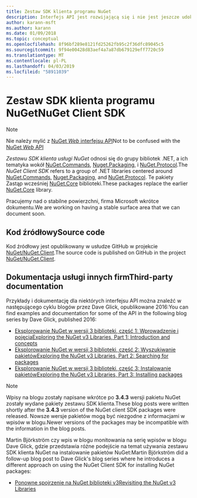 ```yaml
---
title: Zestaw SDK klienta programu NuGet
description: Interfejs API jest rozwijającą się i nie jest jeszcze udokumentowane, ale przykłady są dostępne na blogu Dave Glick.
author: karann-msft
ms.author: karann
ms.date: 01/09/2018
ms.topic: conceptual
ms.openlocfilehash: 8f96bf289e8121fd25262fb95c2f36dfc89045c5
ms.sourcegitcommit: 9f94e00428d83aef4a7a87db679129eff7720c59
ms.translationtype: MT
ms.contentlocale: pl-PL
ms.lasthandoff: 04/03/2019
ms.locfileid: "58911039"
---
```

# <a name="nuget-client-sdk"></a><span data-ttu-id="1f1dd-103">Zestaw SDK klienta programu NuGet</span><span class="sxs-lookup"><span data-stu-id="1f1dd-103">NuGet Client SDK</span></span>

> [!Note]
> <span data-ttu-id="1f1dd-104">Nie należy mylić z [NuGet *Web* interfejsu API](https://docs.microsoft.com/en-us/nuget/api/overview)</span><span class="sxs-lookup"><span data-stu-id="1f1dd-104">Not to be confused with the [NuGet *Web* API](https://docs.microsoft.com/en-us/nuget/api/overview)</span></span>

<span data-ttu-id="1f1dd-105">*Zestawu SDK klienta usługi NuGet* odnosi się do grupy bibliotek .NET, a ich tematyka wokół [NuGet.Commands](https://www.nuget.org/packages/NuGet.Commands), [Nuget.Packaging](https://www.nuget.org/packages/NuGet.Packaging), i [NuGet.Protocol](https://www.nuget.org/packages/NuGet.Protocol).</span><span class="sxs-lookup"><span data-stu-id="1f1dd-105">The *NuGet Client SDK* refers to a group of .NET libraries centered around [NuGet.Commands](https://www.nuget.org/packages/NuGet.Commands), [Nuget.Packaging](https://www.nuget.org/packages/NuGet.Packaging), and [NuGet.Protocol](https://www.nuget.org/packages/NuGet.Protocol).</span></span> <span data-ttu-id="1f1dd-106">Te pakiety Zastąp wcześniej [NuGet.Core](https://www.nuget.org/packages/NuGet.Core/) biblioteki.</span><span class="sxs-lookup"><span data-stu-id="1f1dd-106">These packages replace the earlier [NuGet.Core](https://www.nuget.org/packages/NuGet.Core/) library.</span></span>

<span data-ttu-id="1f1dd-107">Pracujemy nad o stabilne powierzchni, firma Microsoft wkrótce dokumentu.</span><span class="sxs-lookup"><span data-stu-id="1f1dd-107">We are working on having a stable surface area that we can document soon.</span></span>

## <a name="source-code"></a><span data-ttu-id="1f1dd-108">Kod źródłowy</span><span class="sxs-lookup"><span data-stu-id="1f1dd-108">Source code</span></span>

<span data-ttu-id="1f1dd-109">Kod źródłowy jest opublikowany w usłudze GitHub w projekcie [NuGet/NuGet.Client](https://github.com/NuGet/NuGet.Client).</span><span class="sxs-lookup"><span data-stu-id="1f1dd-109">The source code is published on GitHub in the project [NuGet/NuGet.Client](https://github.com/NuGet/NuGet.Client).</span></span>

## <a name="third-party-documentation"></a><span data-ttu-id="1f1dd-110">Dokumentacja usługi innych firm</span><span class="sxs-lookup"><span data-stu-id="1f1dd-110">Third-party documentation</span></span>

<span data-ttu-id="1f1dd-111">Przykłady i dokumentację dla niektórych interfejsu API można znaleźć w następującego cyklu blogów przez Dave Glick, opublikowane 2016:</span><span class="sxs-lookup"><span data-stu-id="1f1dd-111">You can find examples and documentation for some of the API in the following blog series by Dave Glick, published 2016:</span></span>

- [<span data-ttu-id="1f1dd-112">Eksplorowanie NuGet w wersji 3 biblioteki, część 1: Wprowadzenie i pojęcia</span><span class="sxs-lookup"><span data-stu-id="1f1dd-112">Exploring the NuGet v3 Libraries, Part 1: Introduction and concepts</span></span>](http://daveaglick.com/posts/exploring-the-nuget-v3-libraries-part-1)
- [<span data-ttu-id="1f1dd-113">Eksplorowanie NuGet w wersji 3 biblioteki, część 2: Wyszukiwanie pakietów</span><span class="sxs-lookup"><span data-stu-id="1f1dd-113">Exploring the NuGet v3 Libraries, Part 2: Searching for packages</span></span>](http://daveaglick.com/posts/exploring-the-nuget-v3-libraries-part-2)
- [<span data-ttu-id="1f1dd-114">Eksplorowanie NuGet w wersji 3 biblioteki, część 3: Instalowanie pakietów</span><span class="sxs-lookup"><span data-stu-id="1f1dd-114">Exploring the NuGet v3 Libraries, Part 3: Installing packages</span></span>](http://daveaglick.com/posts/exploring-the-nuget-v3-libraries-part-3)

> [!Note]
> <span data-ttu-id="1f1dd-115">Wpisy na blogu zostały napisane wkrótce po **3.4.3** wersji pakietu NuGet zostały wydane pakiety zestawu SDK klienta.</span><span class="sxs-lookup"><span data-stu-id="1f1dd-115">These blog posts were written shortly after the **3.4.3** version of the NuGet client SDK packages were released.</span></span>
> <span data-ttu-id="1f1dd-116">Nowsze wersje pakietów mogą być niezgodne z informacjami w wpisów w blogu.</span><span class="sxs-lookup"><span data-stu-id="1f1dd-116">Newer versions of the packages may be incompatible with the information in the blog posts.</span></span>

<span data-ttu-id="1f1dd-117">Martin Björkström czy wpis w blogu monitowania na serię wpisów w blogu Dave Glick, gdzie przedstawia różne podejście na temat używania zestawu SDK klienta NuGet na instalowanie pakietów NuGet:</span><span class="sxs-lookup"><span data-stu-id="1f1dd-117">Martin Björkström did a follow-up blog post to Dave Glick's blog series where he introduces a different approach on using the NuGet Client SDK for installing NuGet packages:</span></span>

- [<span data-ttu-id="1f1dd-118">Ponowne spojrzenie na NuGet biblioteki v3</span><span class="sxs-lookup"><span data-stu-id="1f1dd-118">Revisiting the NuGet v3 Libraries</span></span>](https://martinbjorkstrom.com/posts/2018-09-19-revisiting-nuget-client-libraries)
